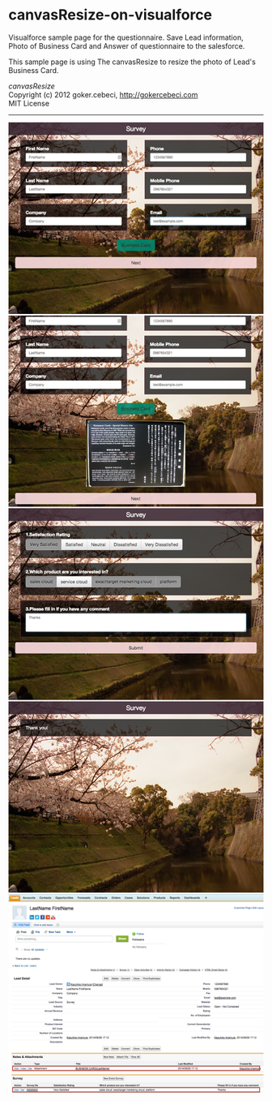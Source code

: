 canvasResize-on-visualforce
===========================
Visualforce sample page for the questionnaire.
Save Lead information, Photo of Business Card and Answer of questionnaire to the salesforce.

This sample page is using The canvasResize to resize the photo of Lead's Business Card.

*canvasResize*  
Copyright (c) 2012 goker.cebeci, <http://gokercebeci.com>  
MIT License

---
![iPad image1](img/iPad_page1.png)
![iPad image1](img/iPad_page2.png)
![iPad image1](img/iPad_page3.png)
![iPad image1](img/iPad_page4.png)
![iPad image1](img/PC_page1.png)

